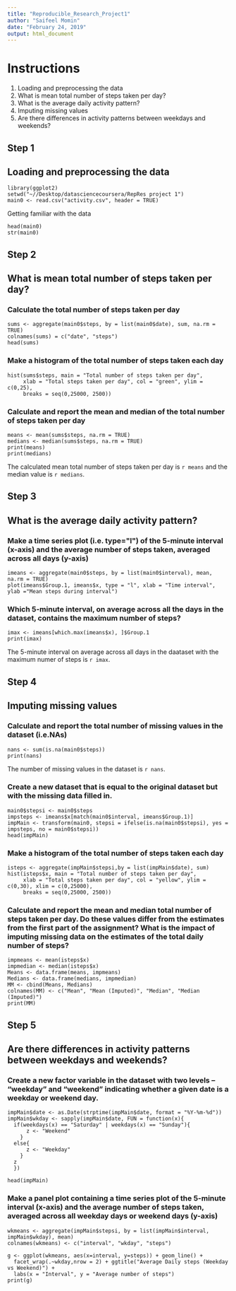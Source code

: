 ```yaml
---
title: "Reproducible_Research_Project1"
author: "Saifeel Momin"
date: "February 24, 2019"
output: html_document
--- 
```


# Instructions

1. Loading and preprocessing the data
2. What is mean total number of steps taken per day?
3. What is the average daily activity pattern?
4. Imputing missing values
5. Are there differences in activity patterns between weekdays and weekends?

## Step 1

## Loading and preprocessing the data

```{r, echo=T}
library(ggplot2)
setwd("~//Desktop/datasciencecoursera/RepRes project 1")
main0 <- read.csv("activity.csv", header = TRUE)
```
Getting familiar with the data 
```{r}
head(main0)
str(main0)
```

## Step 2

## What is mean total number of steps taken per day?

### Calculate the total number of steps taken per day

```{r}
sums <- aggregate(main0$steps, by = list(main0$date), sum, na.rm = TRUE)
colnames(sums) = c("date", "steps")
head(sums)
```

### Make a histogram of the total number of steps taken each day

```{r}
hist(sums$steps, main = "Total number of steps taken per day", 
     xlab = "Total steps taken per day", col = "green", ylim = c(0,25), 
     breaks = seq(0,25000, 2500))
```

### Calculate and report the mean and median of the total number of steps taken per day

```{r}
means <- mean(sums$steps, na.rm = TRUE)
medians <- median(sums$steps, na.rm = TRUE)
print(means)
print(medians)
```
The calculated mean total number of steps taken per day is `r means` and the median value is `r medians`.

## Step 3

## What is the average daily activity pattern?

### Make a time series plot (i.e. type="l") of the 5-minute interval (x-axis) and the average number of steps taken, averaged across all days (y-axis)

```{r}
imeans <- aggregate(main0$steps, by = list(main0$interval), mean, na.rm = TRUE)
plot(imeans$Group.1, imeans$x, type = "l", xlab = "Time interval", ylab ="Mean steps during interval")
```

### Which 5-minute interval, on average across all the days in the dataset, contains the maximum number of steps?

```{r}
imax <- imeans[which.max(imeans$x), ]$Group.1
print(imax)
```
The 5-minute interval on average across all days in the daataset with the maximum numer of steps is `r imax`.

## Step 4 

## Imputing missing values

### Calculate and report the total number of missing values in the dataset (i.e.NAs)


```{r}
nans <- sum(is.na(main0$steps))
print(nans)
```

The number of missing values in the dataset is `r nans`.

### Create a new dataset that is equal to the original dataset but with the missing data filled in.

```{r}
main0$stepsi <- main0$steps
impsteps <- imeans$x[match(main0$interval, imeans$Group.1)]
impMain <- transform(main0, stepsi = ifelse(is.na(main0$stepsi), yes = impsteps, no = main0$stepsi))
head(impMain)
```

### Make a histogram of the total number of steps taken each day 

```{r}
isteps <- aggregate(impMain$stepsi,by = list(impMain$date), sum)
hist(isteps$x, main = "Total number of steps taken per day", 
     xlab = "Total steps taken per day", col = "yellow", ylim = c(0,30), xlim = c(0,25000), 
     breaks = seq(0,25000, 2500))
```

### Calculate and report the mean and median total number of steps taken per day. Do these values differ from the estimates from the first part of the assignment? What is the impact of imputing missing data on the estimates of the total daily number of steps?

```{r}
impmeans <- mean(isteps$x)
impmedian <- median(isteps$x)
Means <- data.frame(means, impmeans)
Medians <- data.frame(medians, impmedian)
MM <- cbind(Means, Medians)
colnames(MM) <- c("Mean", "Mean (Imputed)", "Median", "Median (Imputed)")
print(MM)
```


## Step 5

## Are there differences in activity patterns between weekdays and weekends?

### Create a new factor variable in the dataset with two levels – “weekday” and “weekend” indicating whether a given date is a weekday or weekend day.

```{r}
impMain$date <- as.Date(strptime(impMain$date, format = "%Y-%m-%d"))
impMain$wkday <- sapply(impMain$date, FUN = function(x){
  if(weekdays(x) == "Saturday" | weekdays(x) == "Sunday"){
      z <- "Weekend"
    }
  else{
      z <- "Weekday"
    }
  z
  })

head(impMain)
```
 
### Make a panel plot containing a time series plot of the 5-minute interval (x-axis) and the average number of steps taken, averaged across all weekday days or weekend days (y-axis)

```{r}
wkmeans <- aggregate(impMain$stepsi, by = list(impMain$interval, impMain$wkday), mean)
colnames(wkmeans) <- c("interval", "wkday", "steps")

g <- ggplot(wkmeans, aes(x=interval, y=steps)) + geom_line() + 
  facet_wrap(.~wkday,nrow = 2) + ggtitle("Average Daily steps (Weekday vs Weekend)") +
  labs(x = "Interval", y = "Average number of steps")
print(g) 
```


